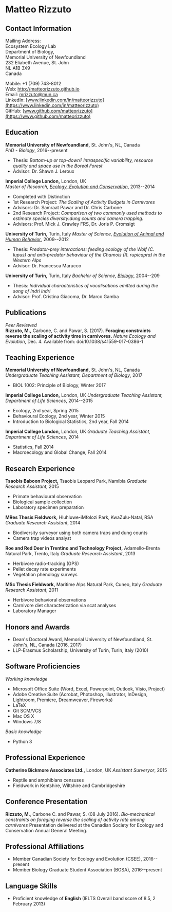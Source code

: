 Matteo Rizzuto
===============

Contact Information
-------------------
Mailing Address:  
Ecosystem Ecology Lab  
Department of Biology,  
Memorial University of Newfoundland  
232 Eliabeth Avenue, St. John  
NL A1B 3X9  
Canada  

Mobile: +1 (709) 743-8012  
Web: http://matteorizzuto.github.io  
Email: [mrizzuto@mun.ca](mailto:mrizzuto@mun.ca)  
LinkedIn: [www.linkedin.com/in/matteorizzuto](https://www.linkedin.com/in/matteorizzuto)  
GitHub: [www.github.com/matteorizzuto](https://www.github.com/matteorizzuto)  

Education
---------
**Memorial University of Newfoundland,** St. John's, NL, Canada  
*PhD - Biology*,
2016--present

* Thesis: _Bottom-up or top-down? Intraspecific variability, resource quality and space use in the Boreal Forest_
* Advisor: Dr. Shawn J. Leroux

**Imperial College London,** London, UK  
*Master of Research, [Ecology, Evolution and Conservation](https://www.imperial.ac.uk/study/pg/life-sciences/ecology-evolution-conservation/)*,
2013--2014

* Completed with Distinction
* 1st Research Project: _The Scaling of Activity Budgets in Carnivores_
* Advisors: Dr. Samraat Pawar and Dr. Chris Carbone
* 2nd Research Project: _Comparison of two commonly used methods to estimate species diversity:dung counts and camera trapping._
* Advisors: Prof. Mick J. Crawley FRS, Dr. Joris P. Cromsigt

**University of Turin,** Turin, Italy
*Master of Science, [Evolution of Animal and Human Behavior](http://naturali.campusnet.unito.it/do/home.pl/View?doc=HomePageLM_ECAU.html)*,
2009--2012

* Thesis: _Predator-prey interactions: feeding ecology of the Wolf (C. lupus) and anti-predator behaviour of the Chamois (R. rupicapra) in the Western Alps_
* Advisor: Dr. Francesca Marucco

**University of Turin,** Turin, Italy
*Bachelor of Science, [Biology](http://biologia.campusnet.unito.it/do/home.pl)*,
2004--209

* Thesis: _Individual characteristics of vocalisations emitted during the song of Indri indri_
* Advisor: Prof. Cristina Giacoma, Dr. Marco Gamba

Publications
------------
*Peer Reviewed*  
**Rizzuto, M.,** Carbone, C. and Pawar, S. (2017). **Foraging constraints reverse the scaling of activity time in carnivores.** *Nature Ecology and Evolution*, Dec. 4. Available from: doi:10.1038/s41559-017-0386-1

Teaching Experience
-------------------
**Memorial University of Newfoundland,** St. John's, NL, Canada  
*Undergraduate Teaching Assistant, Department of Biology*, 2017 

* BIOL 1002: Principle of Biology, Winter 2017

**Imperial College London,** London, UK
*Undergraduate Teaching Assistant, Department of Life Sciences*, 2014--2015

* Ecology, 2nd year, Spring 2015
* Behavioural Ecology, 2nd year, Winter 2015
* Introduction to Biological Statistics, 2nd year, Fall 2014

**Imperial College London,** London, UK
*Graduate Teaching Assistant, Department of Life Sciences*, 2014

* Statistics, Fall 2014
* Macroecology and Global Change, Fall 2014

Research Experience
-------------------
**Tsaobis Baboon Project,** Tsaobis Leopard Park, Namibia
*Graduate Research Assistant*, 2015

* Primate behavioural observation
* Biological sample collection
* Laboratory specimen preparation

**MRes Thesis Fieldwork,** Hluhluwe-iMfolozi Park, KwaZulu-Natal, RSA
*Graduate Research Assistant*, 2014

* Biodiversity surveyor using both camera traps and dung counts
* Camera trap videos analyst

**Roe and Red Deer in Trentino and Technology Project,** Adamello-Brenta Natural Park, Trento, Italy
*Graduate Research Assistant*, 2013

* Herbivore radio-tracking (GPS)
* Pellet decay rate experiments
* Vegetation phenology surveys

**MSc Thesis Fieldwork,** Maritime Alps Natural Park, Cuneo, Italy
*Graduate Research Assistant*, 2011

* Herbivore behavioral observations
* Carnivore diet characterization via scat analyses 
* Laboratory Manager

Honors and Awards
-----------------
* Dean's Doctoral Award, Memorial University of Newfoundland, St. John's, NL, Canada (2016, 2017)
* LLP-Erasmus Scholarship, University of Turin, Turin, Italy (2010)

Software Proficiencies
----------------------

*Working knowledge*  

* Microsoft Office Suite (Word, Excel, Powerpoint, Outlook, Visio, Project)
* Adobe Creative Suite (Acrobat, Photoshop, Illustrator, InDesign, Lightroom, Premiere, Dreamweaver, Fireworks)
* LaTeX
* Git SCM/VCS
* Mac OS X
* Windows 7/8

*Basic knowledge*  

* Python 3

Professional Experience
-----------------------
**Catherine Bickmore Associates Ltd.,** London, UK
*Assistant Surveryor*, 2015

* Reptile and amphibians censuses
* Fieldwork in Kentshire, Wiltshire and Cambridgeshire

Conference Presentation
-----------------------
**Rizzuto, M.**, Carbone C. and Pawar, S. (08 July 2016). *Bio-mechanical constraints on foraging reverse the scaling of 
activity rate among carnivores* 
Presentation delivered at the Canadian Society for Ecology and Conservation Annual General Meeting.

Professional Affiliations
-------------------------
* Member Canadian Society for Ecology and Evolution (CSEE), 2016--present
* Member Biology Graduate Student Association (BGSA), 2016--present

Language Skills
---------------
* Proficient knowledge of **English** (IELTS Overall band score of 8.5, 2 February 2013) 

